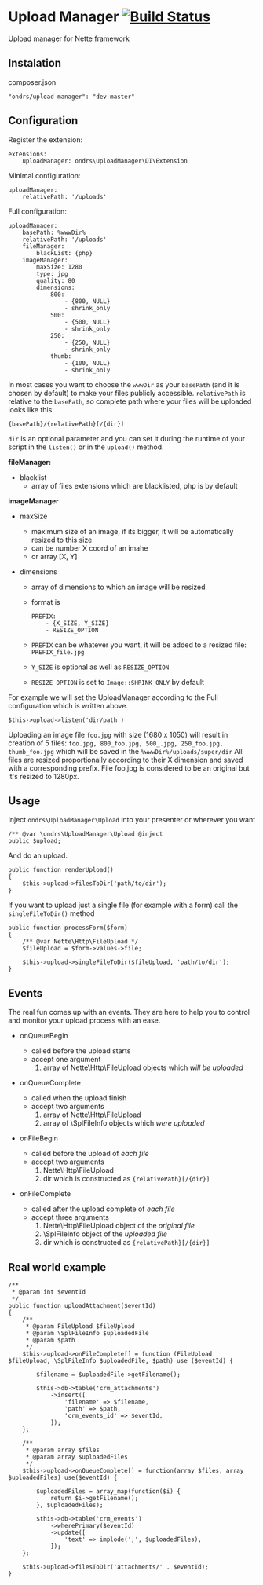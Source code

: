 Upload Manager [![Build Status](https://travis-ci.org/ondrs/upload-manager.svg?branch=master)](https://travis-ci.org/ondrs/upload-manager)
==============

Upload manager for Nette framework

Instalation
-----

composer.json

    "ondrs/upload-manager": "dev-master"

Configuration
-----

Register the extension:

    extensions:
        uploadManager: ondrs\UploadManager\DI\Extension

Minimal configuration:

    uploadManager:
        relativePath: '/uploads'

Full configuration:

    uploadManager:
        basePath: %wwwDir%
        relativePath: '/uploads'
        fileManager:
            blackList: {php}
        imageManager:
            maxSize: 1280
            type: jpg
            quality: 80
            dimensions:
                800:
                    - {800, NULL}
                    - shrink_only
                500:
                    - {500, NULL}
                    - shrink_only
                250:
                    - {250, NULL}
                    - shrink_only
                thumb:
                    - {100, NULL}
                    - shrink_only

In most cases you want to choose the `wwwDir` as your `basePath` (and it is chosen by default) to make your files publicly accessible.
`relativePath` is relative to the `basePath`, so complete path where your files will be uploaded looks like this

    {basePath}/{relativePath}[/{dir}]

`dir` is an optional parameter and you can set it during the runtime of your script in the `listen()` or in the `upload()` method.

**fileManager:**
- blacklist
  - array of files extensions which are blacklisted, php is by default

**imageManager**
- maxSize
  - maximum size of an image, if its bigger, it will be automatically resized to this size
  - can be number X coord of an imahe
  - or array [X, Y]

- dimensions
  - array of dimensions to which an image will be resized
  - format is
    ```
    PREFIX:
        - {X_SIZE, Y_SIZE}
        - RESIZE_OPTION
    ```

  - `PREFIX` can be whatever you want, it will be added to a resized file: `PREFIX_file.jpg`
  - `Y_SIZE` is optional as well as `RESIZE_OPTION`
  - `RESIZE_OPTION` is set to `Image::SHRINK_ONLY` by default

For example we will set the UploadManager according to the Full configuration which is written above.

    $this->upload->listen('dir/path')

Uploading an image file `foo.jpg` with size (1680 x 1050) will result in creation of 5 files: `foo.jpg, 800_foo.jpg, 500_.jpg, 250_foo.jpg, thumb_foo.jpg`
which will be saved in the `%wwwDir%/uploads/super/dir`
All files are resized proportionally according to their X dimension and saved with a corresponding prefix.
File foo.jpg is considered to be an original but it's resized to 1280px.


Usage
-----

Inject `ondrs\UploadManager\Upload` into your presenter or wherever you want

    /** @var \ondrs\UploadManager\Upload @inject
    public $upload;

And do an upload.

    public function renderUpload()
    {
        $this->upload->filesToDir('path/to/dir');
    }

If you want to upload just a single file (for example with a form) call the `singleFileToDir()` method

    public function processForm($form)
    {
        /** @var Nette\Http\FileUpload */
        $fileUpload = $form->values->file;

        $this->upload->singleFileToDir($fileUpload, 'path/to/dir');
    }


Events
-----

The real fun comes up with an events. They are here to help you to control and monitor your upload process with an ease.

- onQueueBegin
  - called before the upload starts
  - accept one argument
    1. array of Nette\Http\FileUpload objects which *will be uploaded*

- onQueueComplete
  - called when the upload finish
  - accept two arguments
    1. array of Nette\Http\FileUpload
    2. array of \SplFileInfo objects which *were uploaded*

- onFileBegin
  - called before the upload of *each file*
  - accept two arguments
    1. Nette\Http\FileUpload
    2. dir which is constructed as `{relativePath}[/{dir}]`

- onFileComplete
  - called after the upload complete of *each file*
  - accept three arguments
    1. Nette\Http\FileUpload object of the *original file*
    2. \SplFileInfo object of the *uploaded file*
    3. dir which is constructed as `{relativePath}[/{dir}]`


Real world example
-----

    /**
     * @param int $eventId
     */
    public function uploadAttachment($eventId)
    {
        /**
         * @param FileUpload $fileUpload
         * @param \SplFileInfo $uploadedFile
         * @param $path
         */
        $this->upload->onFileComplete[] = function (FileUpload $fileUpload, \SplFileInfo $uploadedFile, $path) use ($eventId) {

            $filename = $uploadedFile->getFilename();

            $this->db->table('crm_attachments')
                ->insert([
                    'filename' => $filename,
                    'path' => $path,
                    'crm_events_id' => $eventId,
                ]);
        };

        /**
         * @param array $files
         * @param array $uploadedFiles
         */
        $this->upload->onQueueComplete[] = function(array $files, array $uploadedFiles) use($eventId) {

            $uploadedFiles = array_map(function($i) {
                return $i->getFilename();
            }, $uploadedFiles);

            $this->db->table('crm_events')
                ->wherePrimary($eventId)
                ->update([
                    'text' => implode(';', $uploadedFiles),
                ]);
        };

        $this->upload->filesToDir('attachments/' . $eventId);
    }
